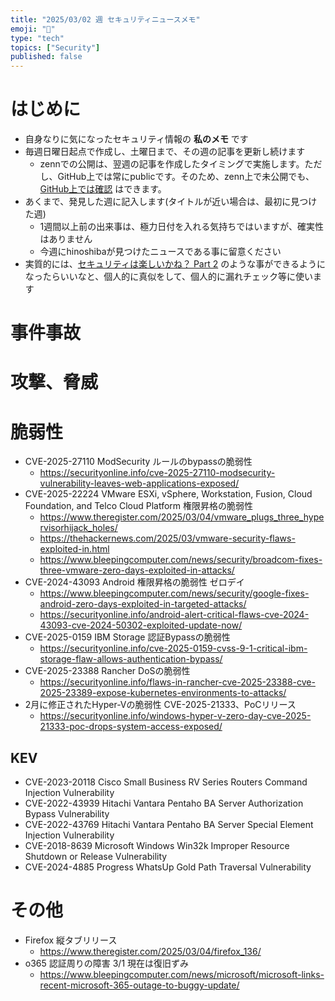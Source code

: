 ```yaml
---
title: "2025/03/02 週 セキュリティニュースメモ"
emoji: "🔖"
type: "tech"
topics: ["Security"]
published: false
---
```


# はじめに
* 自身なりに気になったセキュリティ情報の **私のメモ** です
* 毎週日曜日起点で作成し、土曜日まで、その週の記事を更新し続けます
    * zennでの公開は、翌週の記事を作成したタイミングで実施します。ただし、GitHub上では常にpublicです。そのため、zenn上で未公開でも、[GitHub上では確認](https://github.com/hinoshiba/zenn.dev/tree/main/articles) はできます。
* あくまで、発見した週に記入します(タイトルが近い場合は、最初に見つけた週)
    * 1週間以上前の出来事は、極力日付を入れる気持ちではいますが、確実性はありません
    * 今週にhinoshibaが見つけたニュースである事に留意ください
* 実質的には、[セキュリティは楽しいかね？ Part 2](https://negi.hatenablog.com/) のような事ができるようになったらいいなと、個人的に真似をして、個人的に漏れチェック等に使います

# 事件事故

# 攻撃、脅威

# 脆弱性

* CVE-2025-27110 ModSecurity ルールのbypassの脆弱性
    * https://securityonline.info/cve-2025-27110-modsecurity-vulnerability-leaves-web-applications-exposed/
* CVE-2025-22224 VMware ESXi, vSphere, Workstation, Fusion, Cloud Foundation, and Telco Cloud Platform 権限昇格の脆弱性
    * https://www.theregister.com/2025/03/04/vmware_plugs_three_hypervisorhijack_holes/
    * https://thehackernews.com/2025/03/vmware-security-flaws-exploited-in.html
    * https://www.bleepingcomputer.com/news/security/broadcom-fixes-three-vmware-zero-days-exploited-in-attacks/
* CVE-2024-43093 Android 権限昇格の脆弱性 ゼロデイ
    * https://www.bleepingcomputer.com/news/security/google-fixes-android-zero-days-exploited-in-targeted-attacks/
    * https://securityonline.info/android-alert-critical-flaws-cve-2024-43093-cve-2024-50302-exploited-update-now/
* CVE-2025-0159 IBM Storage 認証Bypassの脆弱性
    * https://securityonline.info/cve-2025-0159-cvss-9-1-critical-ibm-storage-flaw-allows-authentication-bypass/
* CVE-2025-23388 Rancher DoSの脆弱性
    * https://securityonline.info/flaws-in-rancher-cve-2025-23388-cve-2025-23389-expose-kubernetes-environments-to-attacks/
* 2月に修正されたHyper-Vの脆弱性 CVE-2025-21333、PoCリリース
    * https://securityonline.info/windows-hyper-v-zero-day-cve-2025-21333-poc-drops-system-access-exposed/

## KEV
* CVE-2023-20118 Cisco Small Business RV Series Routers Command Injection Vulnerability
* CVE-2022-43939 Hitachi Vantara Pentaho BA Server Authorization Bypass Vulnerability
* CVE-2022-43769 Hitachi Vantara Pentaho BA Server Special Element Injection Vulnerability
* CVE-2018-8639 Microsoft Windows Win32k Improper Resource Shutdown or Release Vulnerability
* CVE-2024-4885 Progress WhatsUp Gold Path Traversal Vulnerability

# その他

* Firefox 縦タブリリース
    * https://www.theregister.com/2025/03/04/firefox_136/
* o365 認証周りの障害 3/1 現在は復旧ずみ
    * https://www.bleepingcomputer.com/news/microsoft/microsoft-links-recent-microsoft-365-outage-to-buggy-update/
